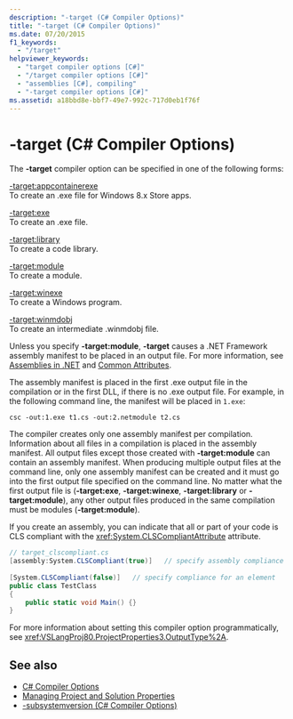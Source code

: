```yaml
---
description: "-target (C# Compiler Options)"
title: "-target (C# Compiler Options)"
ms.date: 07/20/2015
f1_keywords: 
  - "/target"
helpviewer_keywords: 
  - "target compiler options [C#]"
  - "/target compiler options [C#]"
  - "assemblies [C#], compiling"
  - "-target compiler options [C#]"
ms.assetid: a18bbd8e-bbf7-49e7-992c-717d0eb1f76f
---
```

# -target (C# Compiler Options)
The **-target** compiler option can be specified in one of the following forms:  
  
 [-target:appcontainerexe](./target-appcontainerexe-compiler-option.md)  
 To create an .exe file for Windows 8.x Store apps.  
  
 [-target:exe](./target-exe-compiler-option.md)  
 To create an .exe file.  
  
 [-target:library](./target-library-compiler-option.md)  
 To create a code library.  
  
 [-target:module](./target-module-compiler-option.md)  
 To create a module.  
  
 [-target:winexe](./target-winexe-compiler-option.md)  
 To create a Windows program.  
  
 [-target:winmdobj](./target-winmdobj-compiler-option.md)  
 To create an intermediate .winmdobj file.  
  
 Unless you specify **-target:module**, **-target** causes a .NET Framework assembly manifest to be placed in an output file. For more information, see [Assemblies in .NET](../../../standard/assembly/index.md) and [Common Attributes](../attributes/global.md).  
  
 The assembly manifest is placed in the first .exe output file in the compilation or in the first DLL, if there is no .exe output file. For example, in the following command line, the manifest will be placed in `1.exe`:  
  
```console  
csc -out:1.exe t1.cs -out:2.netmodule t2.cs  
```  
  
 The compiler creates only one assembly manifest per compilation. Information about all files in a compilation is placed in the assembly manifest. All output files except those created with **-target:module** can contain an assembly manifest. When producing multiple output files at the command line, only one assembly manifest can be created and it must go into the first output file specified on the command line. No matter what the first output file is (**-target:exe**, **-target:winexe**, **-target:library** or **-target:module**), any other output files produced in the same compilation must be modules (**-target:module**).  
  
 If you create an assembly, you can indicate that all or part of your code is CLS compliant with the <xref:System.CLSCompliantAttribute> attribute.  
  
```csharp  
// target_clscompliant.cs  
[assembly:System.CLSCompliant(true)]   // specify assembly compliance  
  
[System.CLSCompliant(false)]   // specify compliance for an element  
public class TestClass  
{  
    public static void Main() {}  
}  
```  
  
 For more information about setting this compiler option programmatically, see <xref:VSLangProj80.ProjectProperties3.OutputType%2A>.  
  
## See also

- [C# Compiler Options](./index.md)
- [Managing Project and Solution Properties](/visualstudio/ide/managing-project-and-solution-properties)
- [-subsystemversion (C# Compiler Options)](./subsystemversion-compiler-option.md)
